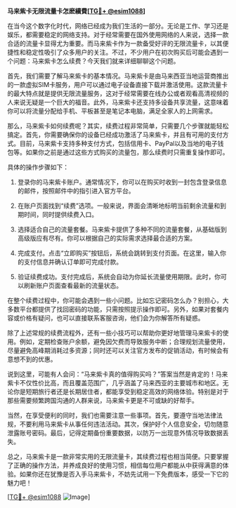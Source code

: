 **马来紫卡无限流量卡怎麽續費[[TG💪+ @esim1088](https://t.me/s/esim1088)]**

在当今这个数字化时代，网络已经成为我们生活的一部分。无论是工作、学习还是娱乐，都需要稳定的网络支持。对于经常需要在国外使用网络的人来说，选择一款合适的流量卡显得尤为重要。而马来紫卡作为一款备受好评的无限流量卡，以其便捷性和稳定性吸引了众多用户的关注。不过，不少用户在初次购买后可能会遇到一个问题：马来紫卡怎么续费？今天我们就来详细聊聊这个问题。

首先，我们需要了解马来紫卡的基本情况。马来紫卡是由马来西亚当地运营商推出的一款虚拟SIM卡服务，用户可以通过电子设备直接下载并激活使用。这款流量卡的最大特点就是提供无限流量服务，这对于经常需要在线办公或者观看高清视频的人来说无疑是一个巨大的福音。此外，马来紫卡还支持多设备共享流量，这意味着你可以将流量分配给手机、平板甚至是笔记本电脑，满足全家人的上网需求。

那么，马来紫卡如何续费呢？其实，续费过程非常简单，只需要几个步骤就能轻松搞定。首先，你需要确保你的设备已经成功激活了马来紫卡，并且有可用的支付方式。目前，马来紫卡支持多种支付方式，包括信用卡、PayPal以及当地的电子钱包等。如果你之前是通过这些方式购买的流量包，那么续费时只需重复操作即可。

具体的操作步骤如下：

1. 登录你的马来紫卡账户。通常情况下，你可以在购买时收到一封包含登录信息的邮件，按照邮件中的指引进入官方平台。
   
2. 在账户页面找到“续费”选项。一般来说，界面会清晰地标明当前剩余流量和到期时间，同时提供续费入口。

3. 选择适合自己的流量套餐。马来紫卡提供了多种不同的流量套餐，从基础版到高级版应有尽有。你可以根据自己的实际需求选择最合适的方案。

4. 完成支付。点击“立即购买”按钮后，系统会跳转到支付页面。在这里，输入你的支付信息并确认订单即可完成付款。

5. 验证续费成功。支付完成后，系统会自动为你延长流量使用期限。此时，你可以刷新账户页面查看最新的流量状态。

在整个续费过程中，你可能会遇到一些小问题。比如忘记密码怎么办？别担心，大多数平台都提供了找回密码的功能，只需按照提示操作即可。另外，如果对套餐内容或价格有疑问，也可以直接联系客服咨询，他们会为你解答所有疑惑。

除了上述常规的续费流程外，还有一些小技巧可以帮助你更好地管理马来紫卡的使用。例如，定期检查账户余额，避免因欠费而导致服务中断；合理规划流量使用，尽量避免高峰期消耗过多资源；同时还可以关注官方发布的促销活动，有时候会有意想不到的优惠。

说到这里，可能有人会问：“马来紫卡真的值得购买吗？”答案当然是肯定的！马来紫卡不仅性价比高，而且覆盖范围广，几乎涵盖了马来西亚的主要城市和地区。无论你是短期旅行者还是长期居住者，都能享受到稳定高效的网络体验。特别是对于那些需要频繁跨国沟通的人群来说，马来紫卡更是不可或缺的好帮手。

当然，在享受便利的同时，我们也需要注意一些事项。首先，要遵守当地法律法规，不要利用马来紫卡从事任何违法活动。其次，保护好个人信息安全，切勿随意泄露账号密码。最后，记得定期备份重要数据，以防万一出现意外情况导致数据丢失。

总之，马来紫卡是一款非常实用的无限流量卡，其续费过程也相当简便。只要掌握了正确的操作方法，并养成良好的使用习惯，相信每位用户都能从中获得满意的体验。如果你还在犹豫是否入手马来紫卡，不妨先试用一下免费版本，感受一下它的魅力吧！

[[TG💪+ @esim1088](https://t.me/s/esim1088) ![Image](https://i.postimg.cc/4NQfJmqS/Snipaste-2025-05-13-00-14-12.png)]